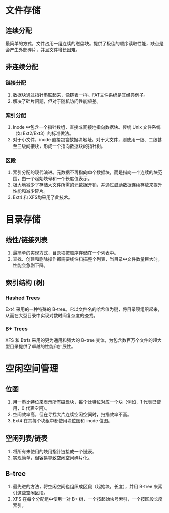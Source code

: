 # 文件存储
## 连续分配 
最简单的方式，文件占用一组连续的磁盘块。提供了极佳的顺序读取性能，缺点是会产生外部碎片，并且文件增长困难。
## 非连续分配
### 链接分配
1. 数据块通过指针串联起来，像链表一样。FAT文件系统是其经典例子。
2. 解决了碎片问题，但对于随机访问性能极差。
### 索引分配
1. Inode 中包含一个指针数组，直接或间接地指向数据块。传统 Unix 文件系统（如 Ext2/Ext3）的标准做法。
2. 对于小文件，inode 直接包含数据块地址。对于大文件，则使用一级、二级甚至三级间接块，形成一个指向数据块的指针树。
### 区段
1. 索引分配的现代演进。元数据不再指向单个数据块，而是指向一个连续的块范围，由一个起始块号和一个长度值表示。
2. 极大地减少了存储大文件所需的元数据开销，并通过鼓励数据连续存放来提升性能和减少碎片。
3. Ext4 和 XFS均采用了此技术。
# 目录存储
## 线性/链接列表
1. 最简单的实现方式，目录项按顺序存储在一个列表中。
2. 查找、创建和删除操作都需要线性扫描整个列表，当目录中文件数量巨大时，性能会急剧下降。   
## 索引结构 (树)
### Hashed Trees
Ext4 采用的一种特殊的 B-tree。它以文件名的哈希值为键，将目录项组织起来，从而在大型目录中实现对数时间复杂度的查找。
### B+ Trees
XFS 和 Btrfs 采用的更为通用和强大的 B-tree 变体，为包含数百万个文件的超大型目录提供了卓越的性能和扩展性。
# 空闲空间管理
## 位图
1. 用一串比特位来表示所有磁盘块，每个比特位对应一个块（例如，1 代表已使用，0 代表空闲）。
2. 空间效率高，但在寻找大片连续空闲空间时，扫描效率不高。
3. Ext4 在其每个块组中都使用块位图和 inode 位图。
## 空闲列表/链表
1. 将所有未使用的块用指针链接成一个链表。
2. 实现简单，但容易导致空闲空间碎片化。
## B-tree
1. 最先进的方法，将空闲空间也组织成区段（起始块，长度），并用 B-tree 来索引这些空闲区段。
2. XFS 在每个分配组中使用一对 B+ 树，一个按起始块号索引，一个按区段长度索引。